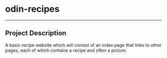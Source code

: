# odin-recipes

-----
Project Description
-----
  A basic recipe website which will consist of an index page that links to other
pages, each of which contains a recipe and often a picture.